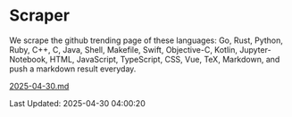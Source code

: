 # Scraper

We scrape the github trending page of these languages: Go, Rust, Python, Ruby, C++, C, Java, Shell, Makefile, Swift, Objective-C, Kotlin, Jupyter-Notebook, HTML, JavaScript, TypeScript, CSS, Vue, TeX, Markdown, and push a markdown result everyday.

[2025-04-30.md](https://github.com/yangwenmai/github-trending-backup/blob/master/2025-04-30.md)

Last Updated: 2025-04-30 04:00:20